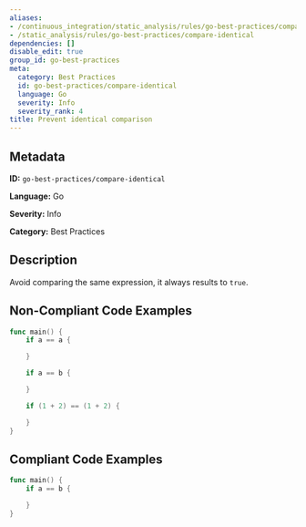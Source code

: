 ```yaml
---
aliases:
- /continuous_integration/static_analysis/rules/go-best-practices/compare-identical
- /static_analysis/rules/go-best-practices/compare-identical
dependencies: []
disable_edit: true
group_id: go-best-practices
meta:
  category: Best Practices
  id: go-best-practices/compare-identical
  language: Go
  severity: Info
  severity_rank: 4
title: Prevent identical comparison
---
```

<!--  SOURCED FROM https://github.com/DataDog/datadog-static-analyzer-rule-docs -->


## Metadata
**ID:** `go-best-practices/compare-identical`

**Language:** Go

**Severity:** Info

**Category:** Best Practices

## Description
Avoid comparing the same expression, it always results to `true`.

## Non-Compliant Code Examples
```go
func main() {
    if a == a {

    }

    if a == b {

    }

    if (1 + 2) == (1 + 2) {

    }
}
```

## Compliant Code Examples
```go
func main() {
    if a == b {

    }
}
```
